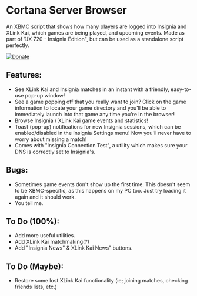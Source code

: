 # Cortana Server Browser
An XBMC script that shows how many players are logged into Insignia and XLink Kai, which games are being played, and upcoming events. Made as part of "JX 720 - Insignia Edition", but can be used as a standalone script perfectly.

[![Donate](https://img.shields.io/badge/Donate-PayPal-green.svg)](https://www.paypal.com/donate/?cmd=_s-xclick&hosted_button_id=8GF4A3XS7ZHFY)

## Features:
- See XLink Kai and Insignia matches in an instant with a friendly, easy-to-use pop-up window!
- See a game popping off that you really want to join? Click on the game information to locate your game directory and you'll be able to immediately launch into that game any time you're in the browser!
- Browse Insignia / XLink Kai game events and statistics!
- Toast (pop-up) notifications for new Insignia sessions, which can be enabled/disabled in the Insignia Settings menu! Now you'll never have to worry about missing a match!
- Comes with "Insignia Connection Test", a utility which makes sure your DNS is correctly set to Insignia's.

## Bugs: 
- Sometimes game events don't show up the first time. This doesn't seem to be XBMC-specific, as this happens on my PC too. Just try loading it again and it should work.
- You tell me.

## To Do (100%):
- Add more useful utilities.
- Add XLink Kai matchmaking(?)
- Add "Insignia News" & XLink Kai News" buttons.

## To Do (Maybe):
- Restore some lost XLink Kai functionality (ie; joining matches, checking friends lists, etc.)
